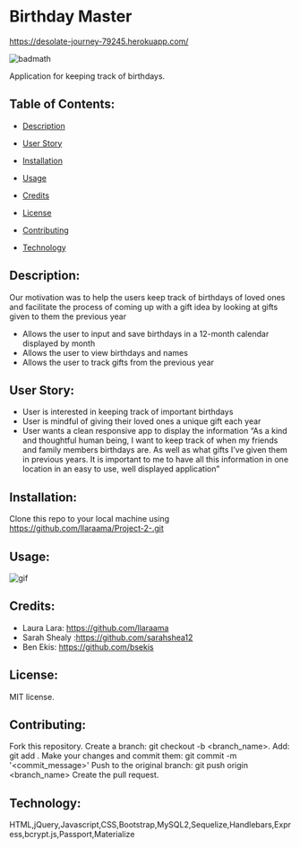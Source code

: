 # Birthday Master
https://desolate-journey-79245.herokuapp.com/

![badmath](https://img.shields.io/github/languages/top/llaraama/Project-2-)

Application for keeping track of birthdays.
 
 ## Table of Contents:
  * [Description](#Description)
 
  * [User Story](#User-Story)
  
  * [Installation](#Installation)

  * [Usage](#Usage)
  
  * [Credits](#Credits)

  * [License](#License)

  * [Contributing](#Contributing)

  * [Technology](#Technology)

## Description:
Our motivation was to help the users keep track of birthdays of loved ones and facilitate the process of coming up with a gift idea by looking at gifts given to them the previous year
* Allows the user to input and save birthdays in a 12-month calendar displayed by month
* Allows the user to view birthdays and names
* Allows the user to track gifts from the previous year


## User Story:
* User is interested in keeping track of important birthdays 
* User is mindful of giving their loved ones a unique gift each year
* User wants a clean responsive app to display the information
“As a kind and thoughtful human being, I want to keep track of when my friends and family members birthdays are. As well as what gifts I’ve given them in previous years. It is important to me to have all this information in one location in an easy to use, well displayed application” 



## Installation:
Clone this repo to your local machine using https://github.com/llaraama/Project-2-.git

## Usage:
![gif](https://user-images.githubusercontent.com/62354759/89972989-36d83700-dc2d-11ea-8916-f23e56f154c4.png)


## Credits:
* Laura Lara: https://github.com/llaraama
* Sarah Shealy :https://github.com/sarahshea12 
* Ben Ekis: https://github.com/bsekis

## License:
MIT license.

## Contributing:
Fork this repository. Create a branch: git checkout -b <branch_name>. Add: git add . Make your changes and commit them: git commit -m '<commit_message>' Push to the original branch: git push origin <branch_name> Create the pull request.

## Technology:
HTML,jQuery,Javascript,CSS,Bootstrap,MySQL2,Sequelize,Handlebars,Express,bcrypt.js,Passport,Materialize



